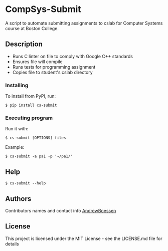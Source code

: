 # CompSys-Submit

A script to automate submitting assignments to cslab for Computer Systems course at Boston College.

## Description

- Runs C linter on file to comply with Google C++ standards
- Ensures file will compile
- Runs tests for programming assignment
- Copies file to student's cslab directory

### Installing

To install from PyPI, run:

```
$ pip install cs-submit
```

### Executing program

Run it with:

```
$ cs-submit [OPTIONS] files
```

Example:

```
$ cs-submit -a pa1 -p '~/pa1/'
```

## Help

```
$ cs-submit --help
```

## Authors

Contributors names and contact info
[AndrewBoessen]("https://github.com/AndrewBoessen")

## License

This project is licensed under the MIT License - see the LICENSE.md file for details
